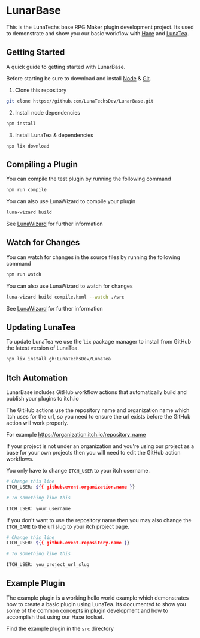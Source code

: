 # LunarBase

This is the LunaTechs base RPG Maker plugin development project. Its used to
demonstrate and show you our basic workflow with [Haxe](https://haxe.org/) and [LunaTea](https://github.com/LunaTechsDev/LunaTea).

## Getting Started
A quick guide to getting started with LunarBase.

Before starting be sure to download and install [Node](https://nodejs.org/en/) & [Git](https://git-scm.com/).

1. Clone this repository

```bash
git clone https://github.com/LunaTechsDev/LunarBase.git
```

2. Install node dependencies

```bash
npm install
```

3. Install LunaTea & dependencies

```bash
npx lix download
```

## Compiling a Plugin
You can compile the test plugin by running the following command

```bash
npm run compile
```
You can also use LunaWizard to compile your plugin

```bash
luna-wizard build
```

See [LunaWizard](https://github.com/lunatechsdev/lunawizard) for further information


## Watch for Changes
You can watch for changes in the source files by running the following command

```bash
npm run watch
```
You can also use LunaWizard to watch for changes

```bash
luna-wizard build compile.hxml --watch ./src
```
See [LunaWizard](https://github.com/lunatechsdev/lunawizard) for further information

## Updating LunaTea
To update LunaTea we use the `lix` package manager to install from GitHub the
latest version of LunaTea.

```bash
npx lix install gh:LunaTechsDev/LunaTea
```

## Itch Automation
LunarBase includes GitHub workflow actions that automatically build and publish
your plugins to itch.io

The GitHub actions use the repository name and organization name which
itch uses for the url, so you need to ensure the url exists before the
GitHub action will work properly. 

For example https://organization.itch.io/repository_name

If your project is not under an organization and you're using our project as
a base for your own projects then you will need to edit the GitHub action
workflows.

You only have to change `ITCH_USER` to your itch username.

```bash
# Change this line
ITCH_USER: ${{ github.event.organization.name }}

# To something like this

ITCH_USER: your_username
```


If you don't want to use the repository name then you may also change the
`ITCH_GAME` to the url slug to your itch project page.

```bash
# Change this line
ITCH_USER: ${{ github.event.repository.name }}

# To something like this

ITCH_USER: you_project_url_slug
```

## Example Plugin
The example plugin is a working hello world example which demonstrates how to
create a basic plugin using LunaTea. Its documented to show you some of
the common concepts in plugin development and how to accomplish that using our
Haxe toolset.

Find the example plugin in the `src` directory
